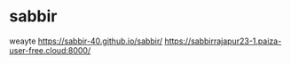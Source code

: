# sabbir
weayte 
https://sabbir-40.github.io/sabbir/
https://sabbirrajapur23-1.paiza-user-free.cloud:8000/
